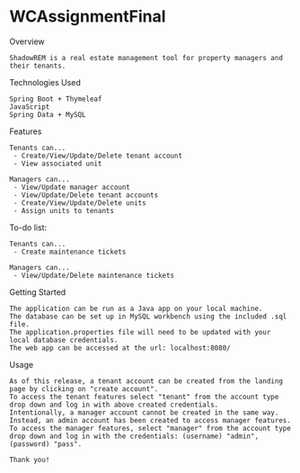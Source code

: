 # WCAssignmentFinal

Overview

    ShadowREM is a real estate management tool for property managers and their tenants. 


Technologies Used

    Spring Boot + Thymeleaf
    JavaScript 
    Spring Data + MySQL

Features

    Tenants can...
     - Create/View/Update/Delete tenant account
     - View associated unit

    Managers can...
     - View/Update manager account
     - View/Update/Delete tenant accounts
     - Create/View/Update/Delete units 
     - Assign units to tenants

To-do list:

    Tenants can...
     - Create maintenance tickets

    Managers can...
     - View/Update/Delete maintenance tickets

Getting Started

    The application can be run as a Java app on your local machine. 
    The database can be set up in MySQL workbench using the included .sql file.
    The application.properties file will need to be updated with your local database credentials. 
    The web app can be accessed at the url: localhost:8080/

Usage

    As of this release, a tenant account can be created from the landing page by clicking on "create account".
    To access the tenant features select "tenant" from the account type drop down and log in with above created credentials. 
    Intentionally, a manager account cannot be created in the same way. 
    Instead, an admin account has been created to access manager features. 
    To access the manager features, select "manager" from the account type drop down and log in with the credentials: (username) "admin", (password) "pass".

    Thank you! 
